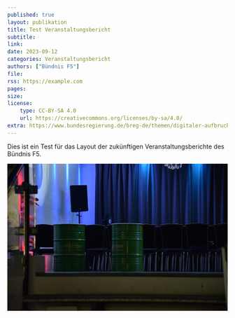 ```yaml
---
published: true
layout: publikation
title: Test Veranstaltungsbericht
subtitle:  
link:
date: 2023-09-12
categories: Veranstaltungsbericht
authors: ["Bündnis F5"]
file:
rss: https://example.com
pages: 
size: 
license:
    type: CC-BY-SA 4.0
    url: https://creativecommons.org/licenses/by-sa/4.0/
extra: https://www.bundesregierung.de/breg-de/themen/digitaler-aufbruch/datenstrategie-2023-2216620
---
```


Dies ist ein Test für das Layout der zukünftigen Veranstaltungsberichte des Bündnis F5. 

![](/assets/images/testveranstaltungsbericht.JPG)
